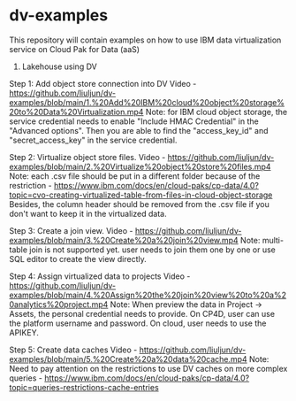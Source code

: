 # dv-examples
This repository will contain examples on how to use IBM data virtualization service on Cloud Pak for Data (aaS)


1. Lakehouse using DV

Step 1: Add object store connection into DV
Video - https://github.com/liuljun/dv-examples/blob/main/1.%20Add%20IBM%20cloud%20object%20storage%20to%20Data%20Virtualization.mp4 
Note: for IBM cloud object storage, the service credential needs to enable "Include HMAC Credential" in the "Advanced options". Then you are able to find the "access_key_id" and "secret_access_key" in the service credential.

Step 2: Virtualize object store files.
Video - https://github.com/liuljun/dv-examples/blob/main/2.%20Virtualize%20object%20store%20files.mp4
Note: each .csv file should be put in a different folder because of the restriction - https://www.ibm.com/docs/en/cloud-paks/cp-data/4.0?topic=cvo-creating-virtualized-table-from-files-in-cloud-object-storage Besides, the column header should be removed from the .csv file if you don't want to keep it in the virtualized data.

Step 3: Create a join view.
Video - https://github.com/liuljun/dv-examples/blob/main/3.%20Create%20a%20join%20view.mp4
Note: multi-table join is not supported yet. user needs to join them one by one or use SQL editor to create the view directly.

Step 4: Assign virtualized data to projects
Video - https://github.com/liuljun/dv-examples/blob/main/4.%20Assign%20the%20join%20view%20to%20a%20analytics%20project.mp4
Note: When preview the data in Project -> Assets, the personal credential needs to provide. On CP4D, user can use the platform username and password. On cloud, user needs to use the APIKEY.

Step 5: Create data caches
Video - https://github.com/liuljun/dv-examples/blob/main/5.%20Create%20a%20data%20cache.mp4
Note: Need to pay attention on the restrictions to use DV caches on more complex queries - https://www.ibm.com/docs/en/cloud-paks/cp-data/4.0?topic=queries-restrictions-cache-entries
